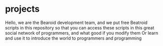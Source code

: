 # projects
Hello, we are the Bearoid development team, and we put free Beatroid scripts in this repository so that you can access these scripts in this great social network of programmers, and what good if you modify them
Or learn and use it to introduce the world to programmers and programming
